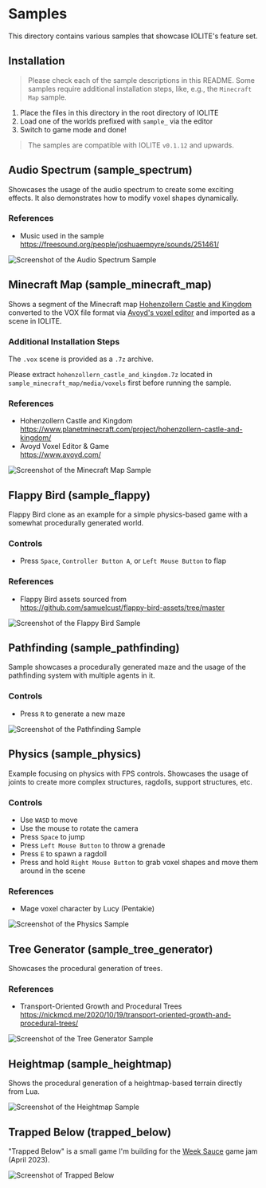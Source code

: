 # Samples

This directory contains various samples that showcase IOLITE's feature set.

## Installation

> Please check each of the sample descriptions in this README. Some samples require additional installation steps, like, e.g., the `Minecraft Map` sample.

1. Place the files in this directory in the root directory of IOLITE
2. Load one of the worlds prefixed with `sample_` via the editor
3. Switch to game mode and done!

> The samples are compatible with IOLITE `v0.1.12` and upwards.

## Audio Spectrum (sample_spectrum)

Showcases the usage of the audio spectrum to create some exciting effects. It also demonstrates how to modify voxel shapes dynamically.

### References

- Music used in the sample  
<https://freesound.org/people/joshuaempyre/sounds/251461/>

![Screenshot of the Audio Spectrum Sample](../media/samples/sample_spectrum.jpg?raw=true)

## Minecraft Map (sample_minecraft_map)

Shows a segment of the Minecraft map [Hohenzollern Castle and Kingdom](https://www.planetminecraft.com/project/hohenzollern-castle-and-kingdom/) converted to the VOX file format via [Avoyd's voxel editor](https://www.avoyd.com) and imported as a scene in IOLITE.

### Additional Installation Steps

The `.vox` scene is provided as a `.7z` archive.

Please extract `hohenzollern_castle_and_kingdom.7z` located in `sample_minecraft_map/media/voxels` first before running the sample.

### References

- Hohenzollern Castle and Kingdom  
<https://www.planetminecraft.com/project/hohenzollern-castle-and-kingdom/>
- Avoyd Voxel Editor & Game  
<https://www.avoyd.com/>

![Screenshot of the Minecraft Map Sample](../media/samples/sample_minecraft_map.jpg?raw=true)

## Flappy Bird (sample_flappy)

Flappy Bird clone as an example for a simple physics-based game with a somewhat procedurally generated world.

### Controls

- Press `Space`, `Controller Button A`, or `Left Mouse Button` to flap

### References

- Flappy Bird assets sourced from  
<https://github.com/samuelcust/flappy-bird-assets/tree/master>

![Screenshot of the Flappy Bird Sample](../media/samples/sample_flappy.jpg?raw=true)

## Pathfinding (sample_pathfinding)

Sample showcases a procedurally generated maze and the usage of the pathfinding system with multiple agents in it.

### Controls

- Press `R` to generate a new maze

![Screenshot of the Pathfinding Sample](../media/samples/sample_pathfinding.jpg?raw=true)

## Physics (sample_physics)

Example focusing on physics with FPS controls. Showcases the usage of joints to create more complex structures, ragdolls, support structures, etc.

### Controls

- Use `WASD` to move
- Use the mouse to rotate the camera
- Press `Space` to jump
- Press `Left Mouse Button` to throw a grenade
- Press `E` to spawn a ragdoll
- Press and hold `Right Mouse Button` to grab voxel shapes and move them around in the scene

### References

- Mage voxel character by Lucy (Pentakie)

![Screenshot of the Physics Sample](../media/samples/sample_physics.jpg?raw=true)

## Tree Generator (sample_tree_generator)

Showcases the procedural generation of trees.

### References

- Transport-Oriented Growth and Procedural Trees  
<https://nickmcd.me/2020/10/19/transport-oriented-growth-and-procedural-trees/>

![Screenshot of the Tree Generator Sample](../media/samples/sample_tree_generator.jpg?raw=true)

## Heightmap (sample_heightmap)

Shows the procedural generation of a heightmap-based terrain directly from Lua.

![Screenshot of the Heightmap Sample](../media/samples/sample_heightmap.jpg?raw=true)

## Trapped Below (trapped_below)

"Trapped Below" is a small game I'm building for the [Week Sauce](https://weeksauce.io/) game jam (April 2023).

![Screenshot of Trapped Below](../media/samples/trapped_below.jpg?raw=true)
